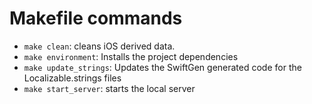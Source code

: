 # Makefile commands
- `make clean`: cleans iOS derived data.
- `make environment`: Installs the project dependencies
- `make update_strings`: Updates the SwiftGen generated code for the Localizable.strings files
- `make start_server`: starts the local server